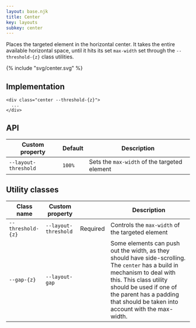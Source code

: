 ```yaml
---
layout: base.njk
title: Center
key: layouts
subkey: center
---
```


Places the targeted element in the horizontal center. It takes the entire available horizontal space, until it hits its set `max-width` set through the `--threshold-{z}` class utilities.

{% include "svg/center.svg" %}

## Implementation

```
<div class="center --threshold-{z}">
  ...
</div>
```

## API

<div>
  <table>
    <thead>
      <tr><th>Custom property</th><th>Default</th><th>Description</th></tr>
    </thead>
    <tbody>
      <tr><td><code>--layout-threshold</code></td><td><code>100%</code></td><td>Sets the <code>max-width</code> of the targeted element</tr>
    </tbody>
  </table>
</div>

## Utility classes

<div>
  <table>
    <thead>
      <tr><th>Class name</th><th>Custom property</th><th></th><th>Description</th></tr>
    </thead>
    <tbody>
      <tr><td><code>--threshold-{z}</code></td><td><code>--layout-threshold</code></td><td>Required</td><td>Controls the <code>max-width</code> of the targeted element</tr>
      <tr><td><code>--gap-{z}</code></td><td><code>--layout-gap</code></td><td></td><td>Some elements can push out the width, as they should have side-scrolling. The <code>center</code> has a build in mechanism to deal with this. This class utility should be used if one of the parent has a padding that should be taken into account with the max-width.</tr>
    </tbody>
  </table>
</div>
